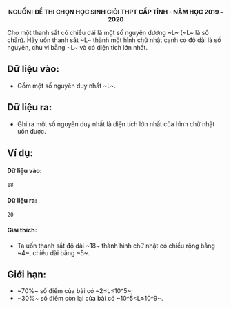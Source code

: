 **<center>NGUỒN: ĐỀ THI CHỌN HỌC SINH GIỎI THPT CẤP TỈNH - NĂM HỌC 2019 – 2020</center>**

Cho một thanh sắt có chiều dài là một số nguyên dương ~L~ (~L~ là số chẵn). Hãy uốn thanh sắt ~L~ thành một hình chữ nhật cạnh có độ dài là số nguyên, chu vi bằng ~L~ và có diện tích lớn nhất.

## Dữ liệu vào:
- Gồm một số nguyên duy nhất ~L~.

## Dữ liệu ra:
- Ghi ra một số nguyên duy nhất là diện tích lớn nhất của hình chữ nhật uốn được.

## Ví dụ:
#### Dữ liệu vào:
```
18
```

#### Dữ liệu ra:
```
20
```

#### Giải thích:
- Ta uốn thanh sắt độ dài ~18~ thành hình chữ nhật có chiều rộng bằng ~4~, chiều dài bằng ~5~.

## Giới hạn:
- ~70\%~ số điểm của bài có ~2≤L≤10^5~;
- ~30\%~ số điểm còn lại của bài có ~10^5<L≤10^9~.
